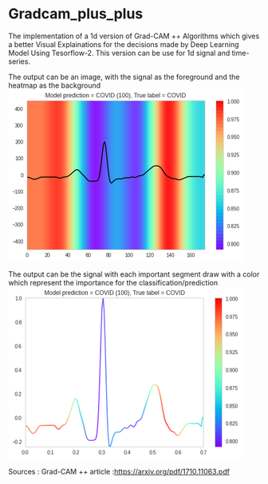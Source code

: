 # Gradcam_plus_plus
The implementation of a 1d version of Grad-CAM ++ Algorithms which gives a better  Visual Explainations for the decisions made by Deep Learning Model Using Tesorflow-2.
This version can be use for 1d signal and time-series.

The output can be an image, with the signal as the foreground and the heatmap as the background
![Alt text](https://github.com/marcusnk237/Gradcam_plus_plus/blob/main/results_gradcam/gradcam_plus_plus_2d.png)

The output can be the signal with each important segment draw with a color which represent the importance for the classification/prediction
![Alt text](https://github.com/marcusnk237/Gradcam_plus_plus/blob/main/results_gradcam/gradcam_plus_plus_1d.png)

Sources :
Grad-CAM ++ article :https://arxiv.org/pdf/1710.11063.pdf
